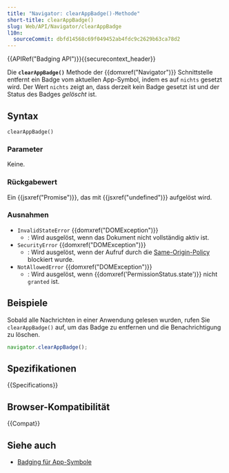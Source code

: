 ```yaml
---
title: "Navigator: clearAppBadge()-Methode"
short-title: clearAppBadge()
slug: Web/API/Navigator/clearAppBadge
l10n:
  sourceCommit: dbfd14568c69f049452ab4fdc9c2629b63ca78d2
---
```


{{APIRef("Badging API")}}{{securecontext_header}}

Die **`clearAppBadge()`** Methode der {{domxref("Navigator")}} Schnittstelle entfernt ein Badge vom aktuellen App-Symbol, indem es auf `nichts` gesetzt wird. Der Wert `nichts` zeigt an, dass derzeit kein Badge gesetzt ist und der Status des Badges _gelöscht_ ist.

## Syntax

```js-nolint
clearAppBadge()
```

### Parameter

Keine.

### Rückgabewert

Ein {{jsxref("Promise")}}, das mit {{jsxref("undefined")}} aufgelöst wird.

### Ausnahmen

- `InvalidStateError` {{domxref("DOMException")}}
  - : Wird ausgelöst, wenn das Dokument nicht vollständig aktiv ist.
- `SecurityError` {{domxref("DOMException")}}
  - : Wird ausgelöst, wenn der Aufruf durch die [Same-Origin-Policy](/de/docs/Web/Security/Same-origin_policy) blockiert wurde.
- `NotAllowedError` {{domxref("DOMException")}}
  - : Wird ausgelöst, wenn {{domxref('PermissionStatus.state')}} nicht `granted` ist.

## Beispiele

Sobald alle Nachrichten in einer Anwendung gelesen wurden, rufen Sie `clearAppBadge()` auf, um das Badge zu entfernen und die Benachrichtigung zu löschen.

```js
navigator.clearAppBadge();
```

## Spezifikationen

{{Specifications}}

## Browser-Kompatibilität

{{Compat}}

## Siehe auch

- [Badging für App-Symbole](https://developer.chrome.com/docs/capabilities/web-apis/badging-api/)
